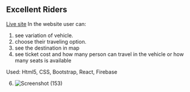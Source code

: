 ## Excellent Riders

[Live site](https://react-auth-ec1b2.web.app/)
In the website user can:

1. see variation of vehicle.
2. choose their traveling option.
3. see the destination in map
4. see ticket cost and how many person can travel in the vehicle or how many seats is available

Used: Html5, CSS, Bootstrap, React,  Firebase

6. ![Screenshot (153)](https://user-images.githubusercontent.com/76786635/116723959-e21a5d80-aa01-11eb-9767-70335994a561.png)
